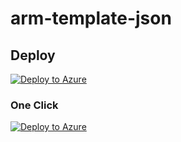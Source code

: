 # arm-template-json

## Deploy

[![Deploy to Azure](https://aka.ms/deploytoazurebutton)](https://portal.azure.com/#create/Microsoft.Template/uri/https%3A%2F%2Fraw.githubusercontent.com%2Flinkernetworks%2Fazure-intelligent-edge-patterns%2Fcascade-dev%2Ffactory-ai-vision%2FDeploy%2Farm%2Farmdeploy.json)

### One Click

[![Deploy to Azure](https://aka.ms/deploytoazurebutton)](https://portal.azure.com/#create/Microsoft.Template/uri/https%3A%2F%2Fraw.githubusercontent.com%2Fkaka-lin%2Fazure-intelligent-edge-patterns%2Ffeat%2Fchange-custom-arm-template%2Ffactory-ai-vision%2FDeploy%2Farm%2Fone-click-armdeploy.json)
